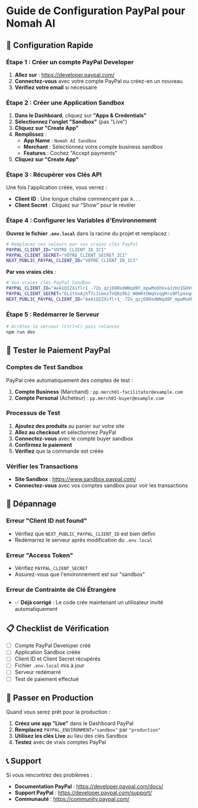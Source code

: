 # Guide de Configuration PayPal pour Nomah AI

## 🚀 Configuration Rapide

### Étape 1 : Créer un compte PayPal Developer

1. **Allez sur** : https://developer.paypal.com/
2. **Connectez-vous** avec votre compte PayPal ou créez-en un nouveau
3. **Vérifiez votre email** si nécessaire

### Étape 2 : Créer une Application Sandbox

1. **Dans le Dashboard**, cliquez sur **"Apps & Credentials"**
2. **Sélectionnez l'onglet "Sandbox"** (pas "Live")
3. **Cliquez sur "Create App"**
4. **Remplissez** :
   - **App Name** : `Nomah AI Sandbox`
   - **Merchant** : Sélectionnez votre compte business sandbox
   - **Features** : Cochez "Accept payments"
5. **Cliquez sur "Create App"**

### Étape 3 : Récupérer vos Clés API

Une fois l'application créée, vous verrez :
- **Client ID** : Une longue chaîne commençant par `A...`
- **Client Secret** : Cliquez sur "Show" pour le révéler

### Étape 4 : Configurer les Variables d'Environnement

**Ouvrez le fichier `.env.local`** dans la racine du projet et remplacez :

```bash
# Remplacez ces valeurs par vos vraies clés PayPal
PAYPAL_CLIENT_ID="VOTRE_CLIENT_ID_ICI"
PAYPAL_CLIENT_SECRET="VOTRE_CLIENT_SECRET_ICI"
NEXT_PUBLIC_PAYPAL_CLIENT_ID="VOTRE_CLIENT_ID_ICI"
```

**Par vos vraies clés** :

```bash
# Vos vraies clés PayPal Sandbox
PAYPAL_CLIENT_ID="AeA1QIZXiflr1_-7Zo_qzjD8RedWNqd8F_mpwMo6hkxaJzHzIGHVmHrQbQkB8VLPGjkDx8rUXFQhgoUn"
PAYPAL_CLIENT_SECRET="EL1tVxAjhT7cJimnz7VQ0z9k2_W0W6tOWqVzqgMrx9PlpoeqmVVdw-dQQr_zQQQQQQQQQQQQQQQQ"
NEXT_PUBLIC_PAYPAL_CLIENT_ID="AeA1QIZXiflr1_-7Zo_qzjD8RedWNqd8F_mpwMo6hkxaJzHzIGHVmHrQbQkB8VLPGjkDx8rUXFQhgoUn"
```

### Étape 5 : Redémarrer le Serveur

```bash
# Arrêtez le serveur (Ctrl+C) puis relancez
npm run dev
```

## 🧪 Tester le Paiement PayPal

### Comptes de Test Sandbox

PayPal crée automatiquement des comptes de test :

1. **Compte Business** (Marchand) : `pp.merch01-facilitator@example.com`
2. **Compte Personal** (Acheteur) : `pp.merch01-buyer@example.com`

### Processus de Test

1. **Ajoutez des produits** au panier sur votre site
2. **Allez au checkout** et sélectionnez PayPal
3. **Connectez-vous** avec le compte buyer sandbox
4. **Confirmez le paiement**
5. **Vérifiez** que la commande est créée

### Vérifier les Transactions

- **Site Sandbox** : https://www.sandbox.paypal.com/
- **Connectez-vous** avec vos comptes sandbox pour voir les transactions

## 🔧 Dépannage

### Erreur "Client ID not found"
- Vérifiez que `NEXT_PUBLIC_PAYPAL_CLIENT_ID` est bien défini
- Redémarrez le serveur après modification du `.env.local`

### Erreur "Access Token"
- Vérifiez `PAYPAL_CLIENT_SECRET`
- Assurez-vous que l'environnement est sur "sandbox"

### Erreur de Contrainte de Clé Étrangère
- ✅ **Déjà corrigé** : Le code crée maintenant un utilisateur invité automatiquement

## 📋 Checklist de Vérification

- [ ] Compte PayPal Developer créé
- [ ] Application Sandbox créée
- [ ] Client ID et Client Secret récupérés
- [ ] Fichier `.env.local` mis à jour
- [ ] Serveur redémarré
- [ ] Test de paiement effectué

## 🚀 Passer en Production

Quand vous serez prêt pour la production :

1. **Créez une app "Live"** dans le Dashboard PayPal
2. **Remplacez** `PAYPAL_ENVIRONMENT="sandbox"` par `"production"`
3. **Utilisez les clés Live** au lieu des clés Sandbox
4. **Testez** avec de vrais comptes PayPal

## 📞 Support

Si vous rencontrez des problèmes :
- **Documentation PayPal** : https://developer.paypal.com/docs/
- **Support PayPal** : https://developer.paypal.com/support/
- **Communauté** : https://community.paypal.com/ 